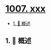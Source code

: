 # [1007. xxx](https://github.com/Tdahuyou/TNotes.leetcode/tree/main/notes/1007.%20xxx)

<!-- region:toc -->

- [1. 📝 概述](#1--概述)

<!-- endregion:toc -->

## 1. 📝 概述
